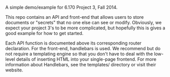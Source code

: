 A simple demo/example for 6.170 Project 3, Fall 2014.

This repo contains an API and front-end that allows users to store documents or "secrets" that no one else can see or modify. Obviously, we expect your project 3's to be more complicated, but hopefully this is gives a good example for how to get started.

Each API function is documented above its corresponding router declaration. For the front-end, handlebars is used. We recommend but do not require a templating engine so that you don't have to deal with the low-level details of inserting HTML into your single-page frontend. For more information about Handlebars, see the templates/ directory or visit their website.
